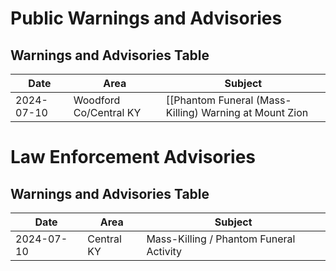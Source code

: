 # Public Warnings and Advisories

## Warnings and Advisories Table

| Date                | Area                       | Subject |
|---------------------|----------------------------|---------|
| 2024-07-10 | Woodford Co/Central KY| [[Phantom Funeral (Mass-Killing) Warning at Mount Zion|_20240710-KY-WOODFORD-1]] |

# Law Enforcement Advisories 

## Warnings and Advisories Table

| Date                | Area                       | Subject |
|---------------------|----------------------------|---------|
| 2024-07-10 | Central KY | Mass-Killing / Phantom Funeral Activity  |
